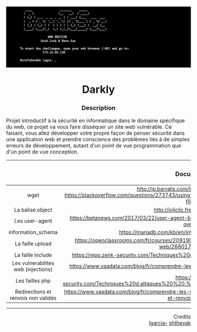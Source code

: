 ![borntosec](assets/image_vm.png)

<h1 align="center">
Darkly 
</h1>

<h3 align="center"><b>Description</b></h3>
<p>Projet introductif à la sécurité en informatique dans le domaine spécifique du web, ce projet va vous faire disséquer un site web vulnérable. Ce faisant, vous allez développer votre propre façon de penser sécurité dans une application web et prendre conscience des problèmes liés à de simples erreurs de développement, autant d'un point de vue programmation que d'un point de vue conception.</p>

||<h3 align="center"> Documentation </h3>|
|:--------:|:---------:|
|wget|http://jp.barralis.com/linux-man/man1/wget.1.php </br> https://stackoverflow.com/questions/273743/using-wget-to-recursively-fetch-a-directory-with-arbitrary-files-in-it|
|La balise object|http://joliclic.free.fr/html/object-tag/|
|Les user-agent|https://betanews.com/2017/03/22/user-agent-based-attacks-are-a-low-key-risk-that-shouldnt-be-overlooked/|
|information_schema|https://mariadb.com/kb/en/information-schema-columns-table/|
|La faille upload|https://openclassrooms.com/fr/courses/2091901-protegez-vous-efficacement-contre-les-failles-web/2680177-la-faille-upload|
|La faille include|https://repo.zenk-security.com/Techniques%20d.attaques%20%20.%20%20Failles/Faille-include.pdf|
|Les vulnerabilites web (injections)|https://www.vaadata.com/blog/fr/comprendre-les-vulnerabilites-web-en-5-min-episode-1-injections/|
|Les failles php|https://repo.zenk-security.com/Techniques%20d.attaques%20%20.%20%20Failles/Webhacking:%20les%20failles%20php.pdf|
|Redirections et renvois non validés|https://www.vaadata.com/blog/fr/comprendre-les-vulnerabilites-web-en-5-min-episode-10-redirections-et-renvois-non-valides/|

----
<p align="right">
Credits </br> <a href="https://github.com/leonardogb">lgarcia-</a>  <a href="https://github.com/Drakauf">shthevak</a>
</p>

